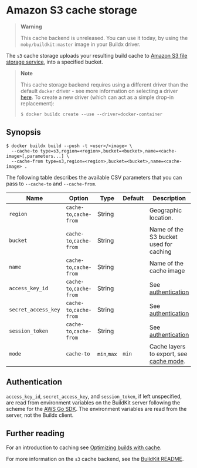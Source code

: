 # Amazon S3 cache storage

> **Warning**
>
> This cache backend is unreleased. You can use it today, by using the
> `moby/buildkit:master` image in your Buildx driver.

The `s3` cache storage uploads your resulting build cache to
[Amazon S3 file storage service](https://aws.amazon.com/s3/), into a specified
bucket.

> **Note**
>
> This cache storage backend requires using a different driver than the default
> `docker` driver - see more information on selecting a driver
> [here](https://docs.docker.com/build/building/drivers/). To create a new
> driver (which can act as a simple drop-in replacement):
>
> ```console
> $ docker buildx create --use --driver=docker-container
> ```

## Synopsis

```console
$ docker buildx build --push -t <user>/<image> \
  --cache-to type=s3,region=<region>,bucket=<bucket>,name=<cache-image>[,parameters...] \
  --cache-from type=s3,region=<region>,bucket=<bucket>,name=<cache-image> .
```

The following table describes the available CSV parameters that you can pass to
`--cache-to` and `--cache-from`.

| Name                | Option                  | Type        | Default | Description                                  |
| ------------------- | ----------------------- | ----------- | ------- | -------------------------------------------- |
| `region`            | `cache-to`,`cache-from` | String      |         | Geographic location.                         |
| `bucket`            | `cache-to`,`cache-from` | String      |         | Name of the S3 bucket used for caching       |
| `name`              | `cache-to`,`cache-from` | String      |         | Name of the cache image                      |
| `access_key_id`     | `cache-to`,`cache-from` | String      |         | See [authentication][1]                      |
| `secret_access_key` | `cache-to`,`cache-from` | String      |         | See [authentication][1]                      |
| `session_token`     | `cache-to`,`cache-from` | String      |         | See [authentication][1]                      |
| `mode`              | `cache-to`              | `min`,`max` | `min`   | Cache layers to export, see [cache mode][2]. |

[1]: #authentication
[2]: index.md#cache-mode

## Authentication

`access_key_id`, `secret_access_key`, and `session_token`, if left unspecified,
are read from environment variables on the BuildKit server following the scheme
for the
[AWS Go SDK](https://docs.aws.amazon.com/sdk-for-go/v1/developer-guide/configuring-sdk.html).
The environment variables are read from the server, not the Buildx client.

<!-- FIXME: update once https://github.com/docker/buildx/pull/1294 is released -->

## Further reading

For an introduction to caching see
[Optimizing builds with cache](https://docs.docker.com/build/building/cache).

For more information on the `s3` cache backend, see the
[BuildKit README](https://github.com/moby/buildkit#s3-cache-experimental).
